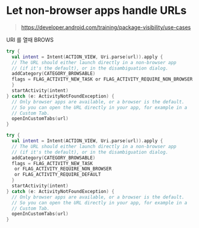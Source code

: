 

# Let non-browser apps handle URLs

> https://developer.android.com/training/package-visibility/use-cases

URI 를 열때 BROWS

```kotlin
try {  
  val intent = Intent(ACTION_VIEW, Uri.parse(url)).apply {  
  // The URL should either launch directly in a non-browser app 
  // (if it's the default), or in the disambiguation dialog.  
  addCategory(CATEGORY_BROWSABLE)  
  flags = FLAG_ACTIVITY_NEW_TASK or FLAG_ACTIVITY_REQUIRE_NON_BROWSER  
  }  
  startActivity(intent)  
} catch (e: ActivityNotFoundException) {  
  // Only browser apps are available, or a browser is the default.  
  // So you can open the URL directly in your app, for example in a 
  // Custom Tab.  
  openInCustomTabs(url)  
}
```


```kotlin
try {  
  val intent = Intent(ACTION_VIEW, Uri.parse(url)).apply {  
  // The URL should either launch directly in a non-browser app 
  // (if it's the default), or in the disambiguation dialog.  
  addCategory(CATEGORY_BROWSABLE)  
  flags = FLAG_ACTIVITY_NEW_TASK
   or FLAG_ACTIVITY_REQUIRE_NON_BROWSER  
   or FLAG_ACTIVITY_REQUIRE_DEFAULT
  }  
  startActivity(intent)  
} catch (e: ActivityNotFoundException) {  
  // Only browser apps are available, or a browser is the default.  
  // So you can open the URL directly in your app, for example in a 
  // Custom Tab.  
  openInCustomTabs(url)  
}
```
<!--stackedit_data:
eyJoaXN0b3J5IjpbLTE4NTIwODk5ODBdfQ==
-->